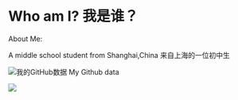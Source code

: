 # Who am I? 我是谁？

About Me:

A middle school student from Shanghai,China 来自上海的一位初中生

![我的GitHub数据 My Github data](https://github-readme-stats.vercel.app/api?username=akchiji888&theme=dark&count_private=true&show_icons=true)

![](https://github-readme-stats.vercel.app/api/top-langs/username=akchiji888)
